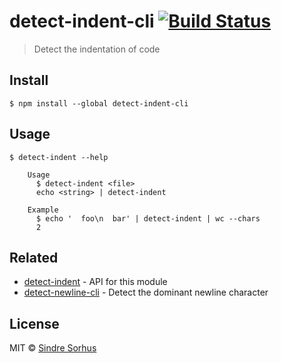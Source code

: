 # detect-indent-cli [![Build Status](https://travis-ci.org/sindresorhus/detect-indent-cli.svg?branch=master)](https://travis-ci.org/sindresorhus/detect-indent-cli)

> Detect the indentation of code


## Install

```
$ npm install --global detect-indent-cli
```


## Usage

```
$ detect-indent --help

    Usage
      $ detect-indent <file>
      echo <string> | detect-indent

    Example
      $ echo '  foo\n  bar' | detect-indent | wc --chars
      2
```


## Related

- [detect-indent](https://github.com/sindresorhus/detect-indent) - API for this module
- [detect-newline-cli](https://github.com/sindresorhus/detect-newline-cli) - Detect the dominant newline character


## License

MIT © [Sindre Sorhus](http://sindresorhus.com)

